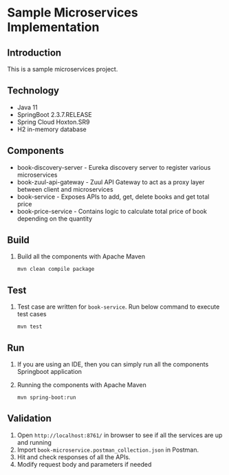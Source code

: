 # Sample Microservices Implementation

## Introduction
This is a sample microservices project.

## Technology
 * Java 11
 * SpringBoot 2.3.7.RELEASE
 * Spring Cloud Hoxton.SR9
 * H2 in-memory database
 
## Components
 * book-discovery-server - Eureka discovery server to register various microservices
 * book-zuul-api-gateway - Zuul API Gateway to act as a proxy layer between client and microservices
 * book-service - Exposes APIs to add, get, delete books and get total price
 * book-price-service - Contains logic to calculate total price of book depending on the quantity

## Build
1. Build all the components with Apache Maven

    ```
    mvn clean compile package
    ```
	
## Test
1. Test case are written for ``book-service``. Run below command to execute test cases

    ```
    mvn test
    ```
    
## Run
1. If you are using an IDE, then you can simply run all the components Springboot application
2. Running the components with Apache Maven

	```
	mvn spring-boot:run
	```

	
## Validation
1. Open ``http://localhost:8761/`` in browser to see if all the services are up and running
2. Import ``book-microservice.postman_collection.json`` in Postman.
3. Hit and check responses of all the APIs.
4. Modify request body and parameters if needed

